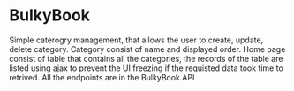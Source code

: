 # BulkyBook
Simple caterogry management, that allows the user to create, update, delete category. Category consist of name and displayed order.
Home page consist of table that contains all the categories, the records of the table are listed using ajax to prevent the UI freezing if the requisted data took time to retrived.
All the endpoints are in the BulkyBook.API 
